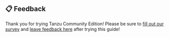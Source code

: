 ## 📋 Feedback

Thank you for trying Tanzu Community Edition! Please be sure to [fill out our survey](https://tb3xduryx4x.typeform.com/to/RVmhMHwR) and [leave feedback
here](https://github.com/vmware-tanzu/community-edition/issues/new?assignees=&labels=kind/feedback,+triage/needs-triage&template=feedback-report.md&title=)
after trying this guide!
